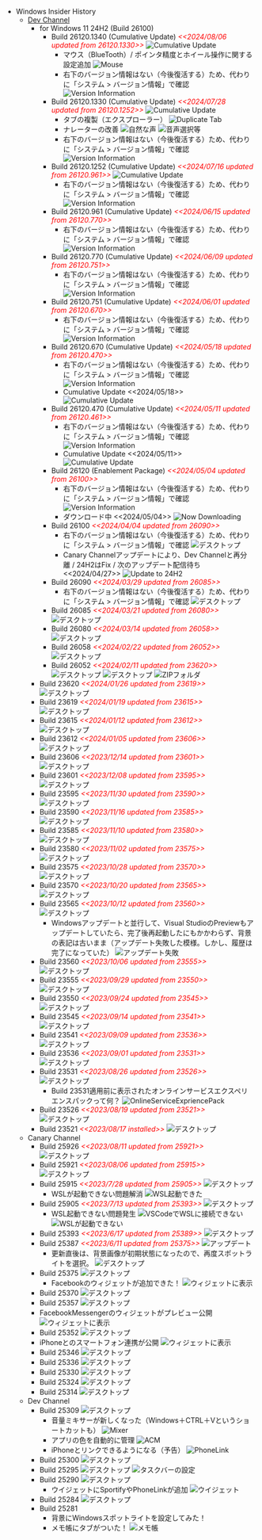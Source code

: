 - Windows Insider History
  - [Dev Channel](https://aka.ms/DevLatest)
    - for Windows 11 24H2 (Build 26100)
      - Build 26120.1340 (Cumulative Update) <span style="color: red;">*<<2024/08/06 updated from 26120.1330>>*</span>
        ![Cumulative Update](../images/Windows/20240806_WindowsUpdate_DevChannel.png)
        - マウス（BlueTooth）/ ポインタ精度とホイール操作に関する設定追加
          ![Mouse](../images/Windows/20240806_WindowsUpdate_MouseSetting.png)
        - 右下のバージョン情報はない（今後復活する）ため、代わりに「システム > バージョン情報」で確認
          ![Version Information](../images/Windows/20240806_Windows11_Build26120.png)
      - Build 26120.1330 (Cumulative Update) <span style="color: red;">*<<2024/07/28 updated from 26120.1252>>*</span>
        ![Cumulative Update](../images/Windows/20240728_WindowsUpdate_DevChannel.png)
        - タブの複製（エクスプローラー）
          ![Duplicate Tab](../images/Windows/20240728_Windows11_Build26120_Explorer.png)
        - ナレーターの改善
          ![自然な声](../images/Windows/20240728_Windows11_Build26120_Narrator.png)
          ![音声選択等](../images/Windows/20240728_Windows11_Build26120_Narrator_Configuration.png)
        - 右下のバージョン情報はない（今後復活する）ため、代わりに「システム > バージョン情報」で確認
          ![Version Information](../images/Windows/20240728_Windows11_Build26120.png)
      - Build 26120.1252 (Cumulative Update) <span style="color: red;">*<<2024/07/16 updated from 26120.961>>*</span>
        ![Cumulative Update](../images/Windows/20240716_WindowsUpdate_DevChannel.png)
        - 右下のバージョン情報はない（今後復活する）ため、代わりに「システム > バージョン情報」で確認
          ![Version Information](../images/Windows/20240716_Windows11_Build26120.png)
      - Build 26120.961 (Cumulative Update) <span style="color: red;">*<<2024/06/15 updated from 26120.770>>*</span> 
        - 右下のバージョン情報はない（今後復活する）ため、代わりに「システム > バージョン情報」で確認
          ![Version Information](../images/Windows/20240615_Windows11_Build26120.png)
      - Build 26120.770 (Cumulative Update) <span style="color: red;">*<<2024/06/09 updated from 26120.751>>*</span> 
        - 右下のバージョン情報はない（今後復活する）ため、代わりに「システム > バージョン情報」で確認
          ![Version Information](../images/Windows/20240609_Windows11_Build26120.png)
      - Build 26120.751 (Cumulative Update) <span style="color: red;">*<<2024/06/01 updated from 26120.670>>*</span> 
        - 右下のバージョン情報はない（今後復活する）ため、代わりに「システム > バージョン情報」で確認
          ![Version Information](../images/Windows/20240601_Windows11_Build26120.png)
      - Build 26120.670 (Cumulative Update) <span style="color: red;">*<<2024/05/18 updated from 26120.470>>*</span> 
        - 右下のバージョン情報はない（今後復活する）ため、代わりに「システム > バージョン情報」で確認
          ![Version Information](../images/Windows/20240518_Windows11_Build26120.png)
        - Cumulative Update <span><<2024/05/18>></span>
          ![Cumulative Update](../images/Windows/20240518_WindowsUpdate_DevChannel.png)
      - Build 26120.470 (Cumulative Update) <span style="color: red;">*<<2024/05/11 updated from 26120.461>>*</span> 
        - 右下のバージョン情報はない（今後復活する）ため、代わりに「システム > バージョン情報」で確認
          ![Version Information](../images/Windows/20240511_Windows11_Build26120.png)
        - Cumulative Update <span><<2024/05/11>></span>
          ![Cumulative Update](../images/Windows/20240511_WindowsUpdate_DevChannel.png)
      - Build 26120 (Enablement Package) <span style="color: red;">*<<2024/05/04 updated from 26100>>*</span> 
        - 右下のバージョン情報はない（今後復活する）ため、代わりに「システム > バージョン情報」で確認
          ![Version Information](../images/Windows/20240504_Windows11_Build26120.png)
        - ダウンロード中 <span><<2024/05/04>></span>
          ![Now Downloading](../images/Windows/20240504_WindowsUpdate_DevChannel.png)
      - Build 26100 <span style="color: red;">*<<2024/04/04 updated from 26090>>*</span>
        - 右下のバージョン情報はない（今後復活する）ため、代わりに「システム > バージョン情報」で確認
          ![デスクトップ](../images/Windows/20240404_Windows11_Build26100.png)
        - Canary Channelアップデートにより、Dev Channelと再分離 / 24H2はFix / 次のアップデート配信待ち <span><<2024/04/27>></span>
          ![Update to 24H2](../images/Windows/20240427_WindowsUpdate_DevChannel.png)
      - Build 26090 <span style="color: red;">*<<2024/03/29 updated from 26085>>*</span>
        - 右下のバージョン情報はない（今後復活する）ため、代わりに「システム > バージョン情報」で確認
        ![デスクトップ](../images/Windows/20240329_Windows11_Build26090.png)
      - Build 26085 <span style="color: red;">*<<2024/03/21 updated from 26080>>*</span>
        ![デスクトップ](../images/Windows/20240321_Windows11_Build26085.png)
      - Build 26080 <span style="color: red;">*<<2024/03/14 updated from 26058>>*</span>
        ![デスクトップ](../images/Windows/20240314_Windows11_Build26080.png)
      - Build 26058 <span style="color: red;">*<<2024/02/22 updated from 26052>>*</span>
        ![デスクトップ](../images/Windows/20240222_Windows11_Build26058.png)
      - Build 26052 <span style="color: red;">*<<2024/02/11 updated from 23620>>*</span>
        ![デスクトップ](../images/Windows/20240211_Windows11_Build26052.png)
        ![デスクトップ](../images/Windows/20240211_Windows11_Build26052X.png)
        ![ZIPフォルダ](../images/Windows/20240211_Windows11_Build26052XZip.png)
    - Build 23620 <span style="color: red;">*<<2024/01/26 updated from 23619>>*</span>
      ![デスクトップ](../images/Windows/20240126_Windows11_Build23620.png)
    - Build 23619 <span style="color: red;">*<<2024/01/19 updated from 23615>>*</span>
      ![デスクトップ](../images/Windows/20240119_Windows11_Build23619.png)
    - Build 23615 <span style="color: red;">*<<2024/01/12 updated from 23612>>*</span>
      ![デスクトップ](../images/Windows/20240112_Windows11_Build23615.png)
    - Build 23612 <span style="color: red;">*<<2024/01/05 updated from 23606>>*</span>
      ![デスクトップ](../images/Windows/20240105_Windows11_Build23612.png)
    - Build 23606 <span style="color: red;">*<<2023/12/14 updated from 23601>>*</span>
      ![デスクトップ](../images/Windows/20231214_Windows11_Build23606.png)
    - Build 23601 <span style="color: red;">*<<2023/12/08 updated from 23595>>*</span>
      ![デスクトップ](../images/Windows/20231208_Windows11_Build23601.png)
    - Build 23595 <span style="color: red;">*<<2023/11/30 updated from 23590>>*</span>
      ![デスクトップ](../images/Windows/20231130_Windows11_Build23595.png)
    - Build 23590 <span style="color: red;">*<<2023/11/16 updated from 23585>>*</span>
      ![デスクトップ](../images/Windows/20231116_Windows11_Build23590.png)
    - Build 23585 <span style="color: red;">*<<2023/11/10 updated from 23580>>*</span>
      ![デスクトップ](../images/Windows/20231110_Windows11_Build23585.png)
    - Build 23580 <span style="color: red;">*<<2023/11/02 updated from 23575>>*</span>
      ![デスクトップ](../images/Windows/20231102_Windows11_Build23580.png)
    - Build 23575 <span style="color: red;">*<<2023/10/28 updated from 23570>>*</span>
      ![デスクトップ](../images/Windows/20231028_Windows11_Build23575.png)
    - Build 23570 <span style="color: red;">*<<2023/10/20 updated from 23565>>*</span>
      ![デスクトップ](../images/Windows/20231020_Windows11_Build23570.png)
    - Build 23565 <span style="color: red;">*<<2023/10/12 updated from 23560>>*</span>
      ![デスクトップ](../images/Windows/20231012_Windows11_Build23565.png)
      - Windowsアップデートと並行して、Visual StudioのPreviewもアップデートしていたら、完了後再起動したにもかかわらず、背景の表記は古いまま（アップデート失敗した模様。しかし、履歴は完了になっていた）
        ![アップデート失敗](../images/Windows/20231012_Windows11_Build23565_Failed.png)
    - Build 23560 <span style="color: red;">*<<2023/10/06 updated from 23555>>*</span>
      ![デスクトップ](../images/Windows/20231006_Windows11_Build23560.png)
    - Build 23555 <span style="color: red;">*<<2023/09/29 updated from 23550>>*</span>
      ![デスクトップ](../images/Windows/20230929_Windows11_Build23555.png)
    - Build 23550 <span style="color: red;">*<<2023/09/24 updated from 23545>>*</span>
      ![デスクトップ](../images/Windows/20230924_Windows11_Build23550.png)
    - Build 23545 <span style="color: red;">*<<2023/09/14 updated from 23541>>*</span>
      ![デスクトップ](../images/Windows/20230914_Windows11_Build23545.png)
    - Build 23541 <span style="color: red;">*<<2023/09/09 updated from 23536>>*</span>
      ![デスクトップ](../images/Windows/20230910_Windows11_Build23541.png)
    - Build 23536 <span style="color: red;">*<<2023/09/01 updated from 23531>>*</span>
      ![デスクトップ](../images/Windows/20230901_Windows11_Build23536.png)
    - Build 23531 <span style="color: red;">*<<2023/08/26 updated from 23526>>*</span>
      ![デスクトップ](../images/Windows/20230826_Windows11_Build23531.png)
      - Build 23531適用前に表示されたオンラインサービスエクスペリエンスパックって何？
        ![OnlineServiceExpriencePack](../images/Windows/20230826_OnlineServiceExperiencePack.png)
    - Build 23526 <span style="color: red;">*<<2023/08/19 updated from 23521>>*</span>
      ![デスクトップ](../images/Windows/20230819_Windows11_Build23526.png)
    - Build 23521 <span style="color: red;">*<<2023/08/17 installed>>*</span>
      ![デスクトップ](../images/Windows/20230817_Windows11_Build23521.png)
  - Canary Channel
    - Build 25926 <span style="color: red;">*<<2023/08/11 updated from 25921>>*</span>
      ![デスクトップ](../images/Windows/20230811_Windows11_Build25926.png)
    - Build 25921 <span style="color: red;">*<<2023/08/06 updated from 25915>>*</span>
      ![デスクトップ](../images/Windows/20230806_Windows11_Build25921.png)
    - Build 25915 <span style="color: red;">*<<2023/7/28 updated from 25905>>*</span>
      ![デスクトップ](../images/Windows/20230728_Windows11_Build25915.png)
      - WSLが起動できない問題解消
        ![WSL起動できた](../images/Windows/20230728_Windows11_Build25915_WSL.png)
    - Build 25905 <span style="color: red;">*<<2023/7/13 updated from 25393>>*</span>
      ![デスクトップ](../images/Windows/20230713_Windows11_Build25905.png)
      - WSL起動できない問題発生
      ![VSCodeでWSLに接続できない](../images/Windows/20230723_Windows11_Build25905_VSCode_WSL_Error.png)
      ![WSLが起動できない](../images/Windows/20230723_Windows11_Build25905_WSL_Error.png)
    - Build 25393 <span style="color: red;">*<<2023/6/17 updated from 25389>>*</span>
      ![デスクトップ](../images/Windows/20230617_Windows11_Build25393.png)
    - Build 25387 <span style="color: red;">*<<2023/6/11 updated from 25375>>*</span>
      ![アップデート](../images/Windows/20230610_Windows11_Update_Build25387.png)
      - 更新直後は、背景画像が初期状態になったので、再度スポットライトを選択。
        ![デスクトップ](../images/Windows/20230611_Windows11_Build25387.png)
    - Build 25375
      ![デスクトップ](../images/Windows/20230528_Windows11_Build25375.png)
      - Facebookのウィジェットが追加できた！
      ![ウィジェットに表示](../images/Windows/20230528_FacebookWidget.png)
    - Build 25370
      ![デスクトップ](../images/Windows/20230524_Windows11_Build25370.png)
    - Build 25357
      ![デスクトップ](../images/Windows/20230506_Windows11_Build25357.png)
    - FacebookMessengerのウィジェットがプレビュー公開
      ![ウィジェットに表示](../images/Windows/20230506_MessangerWidget.png)
    - Build 25352
      ![デスクトップ](../images/Windows/20230429_Windows11_Build25352.png)
    - iPhoneとのスマートフォン連携が公開
      ![ウィジェットに表示](../images/Windows/20230429_Link_to_iPhone.png)
    - Build 25346
      ![デスクトップ](../images/Windows/20230422_Windows11_Build25346.png)
    - Build 25336
      ![デスクトップ](../images/Windows/20230408_Windows11_Build25336.png)
    - Build 25330
      ![デスクトップ](../images/Windows/20230401_Windows11_Build25330.png)
    - Build 25324
      ![デスクトップ](../images/Windows/20230325_Windows11_Build25324.png)
    - Build 25314
      ![デスクトップ](../images/Windows/20230310_Windows11_Build25314.png)
  - Dev Channel
    - Build 25309
      ![デスクトップ](../images/Windows/20230304_Windows11_Build25309.png)
      - 音量ミキサーが新しくなった（Windows＋CTRL＋Vというショートカットも）
        ![Mixer](../images/Windows/Mixer_20230304_223358.png)
      - アプリの色を自動的に管理
        ![ACM](../images/Windows/ACM_20230304_221528.png)
      - iPhoneとリンクできるようになる（予告）
        ![PhoneLink](../images/Windows/PhoneLink_20230301_193359.png)
    - Build 25300
      ![デスクトップ](../images/Windows/20230218_Windows11_Build25300.png)
    - Build 25295
      ![デスクトップ](../images/Windows/20230215_Windows11_Build25295.png)
      ![タスクバーの設定](../images/Windows/20230215_Taskbar_Setting_Build25295.png)
    - Build 25290
      ![デスクトップ](../images/Windows/20230204_Windows11_Build25290.png)
      - ウイジェットにSportifyやPhoneLinkが追加
      ![ウイジェット](../images/Windows/20230204_Windows11_Build25290_with_widget.png)
    - Build 25284
      ![デスクトップ](../images/Windows/20230126_Windows11_Build25284.png)
    - Build 25281
      - 背景にWindowsスポットライトを設定してみた！
      - メモ帳にタブがついた！
      ![メモ帳](../images/Windows/20230121_Notepad_with_Tab.png)
